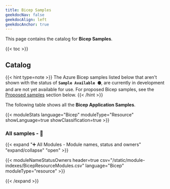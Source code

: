 ```yaml
---
title: Bicep Samples
geekdocNav: false
geekdocAlign: left
geekdocAnchor: true
---
```


<!-- {{< csvUpdated csv="/static/module-indexes/BicepResourceModules.csv" >}} -->

<!-- {{< hint type=tip >}}

**Use the breadcrumb menu** above to navigate back to the main page!

{{< /hint >}} -->

This page contains the catalog for **Bicep Samples**.

{{< toc >}}

## Catalog

{{< hint type=note >}}
The Azure Bicep samples listed below that aren't shown with the status of **`Sample Available 🟢`**, are currently in development and are not yet available for use. For proposed Bicep samples, see the [Proposed samples](/azinsider/indexes/bicep/samples/#proposed-modules---) section below.
{{< /hint >}}

The following table shows all the  **Bicep Application Samples**.

{{< moduleStats language="Bicep" moduleType="Resource" showLanguage=true showClassification=true >}}
<br>

### All samples - 📇

{{< expand "➕ All Modules - Module names, status and owners" "expand/collapse" "open" >}}

{{< moduleNameStatusOwners header=true csv="/static/module-indexes/BicepResourceModules.csv" language="Bicep" moduleType="resource" >}}


{{< /expand >}}

<br>
